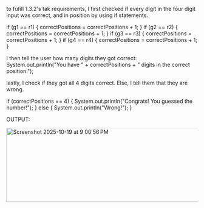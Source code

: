 to fufill 1.3.2's tak requirements, I first checked if every digit in the four digit input was correct, and in position by using if statements.

if (g1 == r1)
    {
     correctPositions = correctPositions + 1; 
    }
    if (g2 == r2)
    {
      correctPositions = correctPositions + 1;
    } 
    if (g3 == r3)
    {
      correctPositions = correctPositions + 1;
    } 
    if (g4 == r4) 
    {
      correctPositions = correctPositions + 1;
    } 

I then tell the user how many digits they got correct: 
System.out.println("You have " + correctPositions + " digits in the correct position.");

lastly, I check if they got all 4 digits correct. Else, I tell them that they are wrong. 

if (correctPositions == 4)
    {
      System.out.println("Congrats! You guessed the number!");
    }
    else
    {
      System.out.println("Wrong!");
    }



OUTPUT:

<img width="1027" height="195" alt="Screenshot 2025-10-19 at 9 00 56 PM" src="https://github.com/user-attachments/assets/9c0145ef-fef6-4c22-9871-f1d308d7a39c" />

